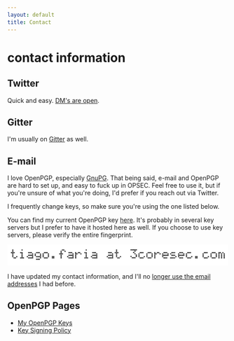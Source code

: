 ```yaml
---
layout: default
title: Contact
---
```


# contact information

## Twitter
Quick and easy. [DM's are open](https://twitter.com/0xtf). 

## Gitter
I'm usually on [Gitter](https://gitter.im/0xtf) as well.

## E-mail 
I love OpenPGP, especially [GnuPG](https://gnupg.org/). That being said, e-mail and OpenPGP are hard to set up, and easy to fuck up in OPSEC. Feel free to use it, but if you're unsure of what you're doing, I'd prefer if you reach out via Twitter.

I frequently change keys, so make sure you're using the one listed below.

You can find my current OpenPGP key [here](https://3coresec.com/keys/TF.txt). It's probably in several key servers but I prefer to have it hosted here as well. If you choose to use key servers, please verify the entire fingerprint.

![email address](/assets/img/mail.png "e-mail")

I have updated my contact information, and I'll no [longer use the email addresses](email.html) I had before.

## OpenPGP Pages

* [My OpenPGP Keys](keys.html)
* [Key Signing Policy](signing-policy.html)

